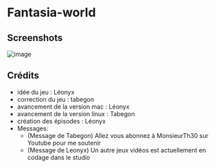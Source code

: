 # Fantasia-world

## Screenshots
![image](https://user-images.githubusercontent.com/66781353/116244127-e9bed580-a767-11eb-98ec-4309e63e0579.png)

## Crédits
- idée du jeu : Léonyx
- correction du jeu : tabegon
- avancement de la version mac : Léonyx
- avancement de la version linux : Tabegon
- création des épisodes : Léonyx
- Messages:
  - (Message de Tabegon) Allez vous abonnez à MonsieurTh30 sur Youtube pour me soutenir
  - (Message de Leonyx) Un autre jeux vidéos est actuellement en codage dans le studio

